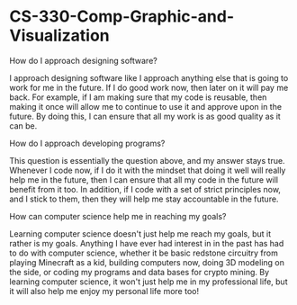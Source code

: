 # CS-330-Comp-Graphic-and-Visualization

How do I approach designing software?

I approach designing software like I approach anything else that is going to work for me in the future. If I do good work now, then later on it will pay me back. For example, if I am making sure that my code is reusable, then making it once will allow me to continue to use it and approve upon in the future. By doing this, I can ensure that all my work is as good quality as it can be.


How do I approach developing programs?

This question is essentially the question above, and my answer stays true. Whenever I code now, if I do it with the mindset that doing it well will really help me in the future, then I can ensure that all my code in the future will benefit from it too. In addition, if I code with a set of strict principles now, and I stick to them, then they will help me stay accountable in the future.


How can computer science help me in reaching my goals?

Learning computer science doesn't just help me reach my goals, but it rather is my goals. Anything I have ever had interest in in the past has had to do with computer science, whether it be basic redstone circuitry from playing Minecraft as a kid, building computers now, doing 3D modeling on the side, or coding my programs and data bases for crypto mining. By learning computer science, it won't just help me in my professional life, but it will also help me enjoy my personal life more too!
